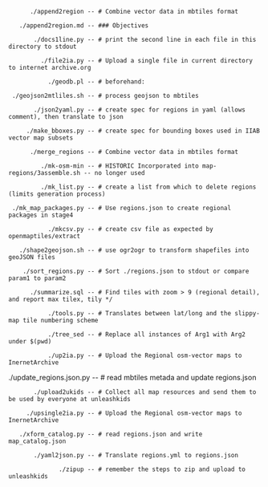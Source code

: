           ./append2region -- # Combine vector data in mbtiles format

       ./append2region.md -- ### Objectives

           ./docs1line.py -- # print the second line in each file in this directory to stdout

             ./file2ia.py -- # Upload a single file in current directory to internet archive.org

               ./geodb.pl -- # beforehand:

     ./geojson2mtliles.sh -- # process geojson to mbtiles

           ./json2yaml.py -- # create spec for regions in yaml (allows comment), then translate to json

         ./make_bboxes.py -- # create spec for bounding boxes used in IIAB vector map subsets

          ./merge_regions -- # Combine vector data in mbtiles format

             ./mk-osm-min -- # HISTORIC Incorporated into map-regions/3assemble.sh -- no longer used

             ./mk_list.py -- # create a list from which to delete regions (limits generation process)

     ./mk_map_packages.py -- # Use regions.json to create regional packages in stage4

               ./mkcsv.py -- # create csv file as expected by openmaptiles/extract

       ./shape2geojson.sh -- # use ogr2ogr to transform shapefiles into geoJSON files

        ./sort_regions.py -- # Sort ./regions.json to stdout or compare param1 to param2

          ./summarize.sql -- # Find tiles with zoom > 9 (regional detail), and report max tilex, tily */

               ./tools.py -- # Translates between lat/long and the slippy-map tile numbering scheme

               ./tree_sed -- # Replace all instances of Arg1 with Arg2 under $(pwd)

               ./up2ia.py -- # Upload the Regional osm-vector maps to InernetArchive

 ./update_regions.json.py -- # read mbtiles metada and update regions.json

           ./upload2ukids -- # Collect all map resources and send them to be used by everyone at unleashkids

         ./upsingle2ia.py -- # Upload the Regional osm-vector maps to InernetArchive

       ./xform_catalog.py -- # read regions.json and write map_catalog.json

           ./yaml2json.py -- # Translate regions.yml to regions.json

                  ./zipup -- # remember the steps to zip and upload to unleashkids

